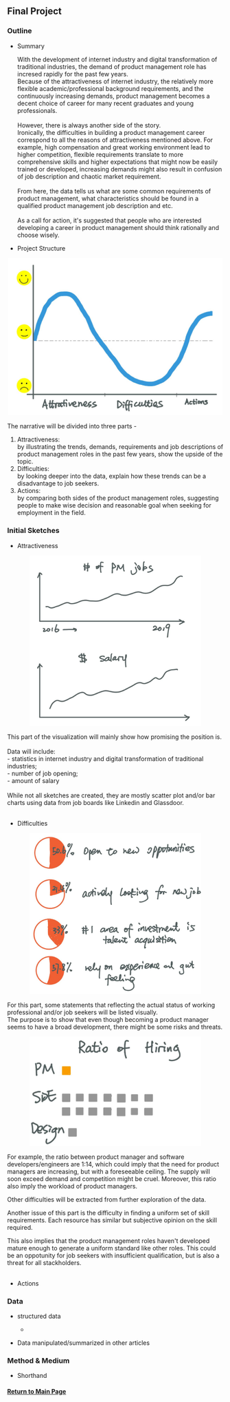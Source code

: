 ## Final Project

### Outline

- Summary 

  With the development of internet industry and digital transformation of traditional industries, the demand of product management role has incresed rapidly for the past few years.<br/>
  Because of the attractiveness of internet industry, the relatively more flexible academic/professional background requirements, and the continuously increasing demands, product management becomes a decent choice of career for many recent graduates and young professionals. <br/><br/>
  However, there is always another side of the story. <br/>
  Ironically, the difficulties in building a product management career correspond to all the reasons of attractiveness mentioned above. For example, high compensation and great working environment lead to higher competition, flexible requirements translate to more comprehensive skills and higher expectations that might now be easily trained or developed, increasing demands might also result in confusion of job description and chaotic market requirement.<br/><br/>
  From here, the data tells us what are some common requirements of product management, what characteristics should be found in a qualified product management job description and etc.<br/><br/>
  As a call for action, it's suggested that people who are interested developing a career in product management should think rationally and choose wisely.<br/>

- Project Structure
<p align="center">
<img src="./Emotion.JPG" width="500">
</p>

  The narrative will be divided into three parts - 
  1. Attractiveness: <br/> 
    by illustrating the trends, demands, requirements and job descriptions of product management roles in the past few years, show the upside of the topic.
  2. Difficulties: <br/> 
    by looking deeper into the data, explain how these trends can be a disadvantage to job seekers.
  3. Actions: <br/> 
    by comparing both sides of the product management roles, suggesting people to make wise decision and reasonable goal when seeking for employment in the field.

### Initial Sketches

- Attractiveness
<p align="center">
<img src="./increasing.JPG" width="400">
</p>
This part of the visualization will mainly show how promising the position is. <br/>
<br/>
Data will include: <br/>
    - statistics in internet industry and digital transformation of traditional industries; <br/>
    - number of job opening; <br/>
    - amount of salary <br/><br/>
While not all sketches are created, they are mostly scatter plot and/or bar charts using data from job boards like Linkedin and Glassdoor. <br/><br/>

- Difficulties
<p align="center">
<img src="./percentage.JPG" width="400">
</p>

For this part, some statements that reflecting the actual status of working professional and/or job seekers will be listed visually.<br/>
The purpose is to show that even though becoming a product manager seems to have a broad development, there might be some risks and threats.<br/>

<p align="center">
<img src="./ratio.JPG" width="400">
</p>

For example, the ratio between product manager and software developers/engineers are 1:14, which could imply that the need for product managers are increasing, but with a foreseeable ceiling. The supply will soon exceed demand and competition might be cruel. Moreover, this ratio also imply the workload of product managers. <br/>

Other difficulties will be extracted from further exploration of the data. <br/>

Another issue of this part is the difficulty in finding a uniform set of skill requirements. Each resource has similar but subjective opinion on the skill required.<br/>

This also implies that the product management roles haven't developed mature enough to generate a uniform standard like other roles. This could be an oppotunity for job seekers with insufficient qualification, but is also a threat for all stackholders.<br/><br/>

- Actions
  
### Data

- structured data

  - 

- Data manipulated/summarized in other articles
  
### Method & Medium

- Shorthand <br/>





#### [Return to Main Page](/README.md)

